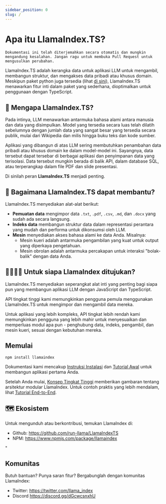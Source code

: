 ```yaml
---
sidebar_position: 0
slug: /
---
```


# Apa itu LlamaIndex.TS?

`Dokumentasi ini telah diterjemahkan secara otomatis dan mungkin mengandung kesalahan. Jangan ragu untuk membuka Pull Request untuk mengusulkan perubahan.`

LlamaIndex.TS adalah kerangka data untuk aplikasi LLM untuk mengambil, membangun struktur, dan mengakses data pribadi atau khusus domain. Meskipun paket python juga tersedia (lihat [di sini](https://docs.llamaindex.ai/en/stable/)), LlamaIndex.TS menawarkan fitur inti dalam paket yang sederhana, dioptimalkan untuk penggunaan dengan TypeScript.

## 🚀 Mengapa LlamaIndex.TS?

Pada intinya, LLM menawarkan antarmuka bahasa alami antara manusia dan data yang disimpulkan. Model yang tersedia secara luas telah dilatih sebelumnya dengan jumlah data yang sangat besar yang tersedia secara publik, mulai dari Wikipedia dan milis hingga buku teks dan kode sumber.

Aplikasi yang dibangun di atas LLM sering membutuhkan penambahan data pribadi atau khusus domain ke dalam model-model ini. Sayangnya, data tersebut dapat tersebar di berbagai aplikasi dan penyimpanan data yang terisolasi. Data tersebut mungkin berada di balik API, dalam database SQL, atau terperangkap dalam file PDF dan slide presentasi.

Di sinilah peran **LlamaIndex.TS** menjadi penting.

## 🦙 Bagaimana LlamaIndex.TS dapat membantu?

LlamaIndex.TS menyediakan alat-alat berikut:

- **Pemuatan data** mengimpor data `.txt`, `.pdf`, `.csv`, `.md`, dan `.docx` yang sudah ada secara langsung.
- **Indeks data** membangun struktur data dalam representasi perantara yang mudah dan performa untuk dikonsumsi oleh LLM.
- **Mesin** menyediakan akses bahasa alami ke data Anda. Misalnya:
  - Mesin kueri adalah antarmuka pengambilan yang kuat untuk output yang diperkaya pengetahuan.
  - Mesin obrolan adalah antarmuka percakapan untuk interaksi "bolak-balik" dengan data Anda.

## 👨‍👩‍👧‍👦 Untuk siapa LlamaIndex ditujukan?

LlamaIndex.TS menyediakan seperangkat alat inti yang penting bagi siapa pun yang membangun aplikasi LLM dengan JavaScript dan TypeScript.

API tingkat tinggi kami memungkinkan pengguna pemula menggunakan LlamaIndex.TS untuk mengimpor dan mengambil data mereka.

Untuk aplikasi yang lebih kompleks, API tingkat lebih rendah kami memungkinkan pengguna yang lebih mahir untuk menyesuaikan dan memperluas modul apa pun - penghubung data, indeks, pengambil, dan mesin kueri, sesuai dengan kebutuhan mereka.

## Memulai

`npm install llamaindex`

Dokumentasi kami mencakup [Instruksi Instalasi](./installation.mdx) dan [Tutorial Awal](./starter.md) untuk membangun aplikasi pertama Anda.

Setelah Anda mulai, [Konsep Tingkat Tinggi](./concepts.md) memberikan gambaran tentang arsitektur modular LlamaIndex. Untuk contoh praktis yang lebih mendalam, lihat [Tutorial End-to-End](./end_to_end.md).

## 🗺️ Ekosistem

Untuk mengunduh atau berkontribusi, temukan LlamaIndex di:

- Github: https://github.com/run-llama/LlamaIndexTS
- NPM: https://www.npmjs.com/package/llamaindex

"

## Komunitas

Butuh bantuan? Punya saran fitur? Bergabunglah dengan komunitas LlamaIndex:

- Twitter: https://twitter.com/llama_index
- Discord https://discord.gg/dGcwcsnxhU
